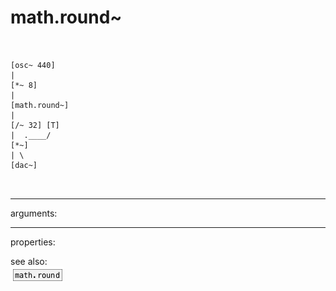 # math.round~

```


[osc~ 440]
|
[*~ 8]
|
[math.round~]
|
[/~ 32] [T]
|  .____/
[*~]
| \
[dac~]

            
```
---
arguments:


---
properties:


see also:<br>
![math.round](img/object_math.round.png)
